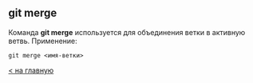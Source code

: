 ## git merge

Команда **git merge** используется для объединения ветки в активную ветвь. Применение:
```
git merge <имя-ветки>
```
[< на главную](./readme.md)